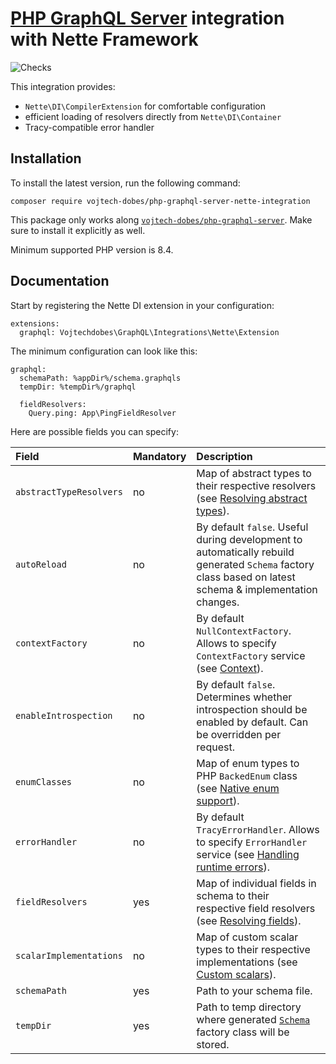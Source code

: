 # [PHP GraphQL Server](https://github.com/vojtech-dobes/php-graphql-server) integration with Nette Framework

![Checks](https://github.com/vojtech-dobes/php-graphql-server-nette-integration/actions/workflows/checks.yml/badge.svg?branch=master&event=push)

This integration provides:
- `Nette\DI\CompilerExtension` for comfortable configuration
- efficient loading of resolvers directly from `Nette\DI\Container`
- Tracy-compatible error handler



## Installation

To install the latest version, run the following command:

```
composer require vojtech-dobes/php-graphql-server-nette-integration
```

This package only works along [`vojtech-dobes/php-graphql-server`](https://github.com/vojtech-dobes/php-graphql-server). Make sure to install it explicitly as well.

Minimum supported PHP version is 8.4.



## Documentation

Start by registering the Nette DI extension in your configuration:

```neon
extensions:
  graphql: Vojtechdobes\GraphQL\Integrations\Nette\Extension
```

The minimum configuration can look like this:

```neon
graphql:
  schemaPath: %appDir%/schema.graphqls
  tempDir: %tempDir%/graphql

  fieldResolvers:
    Query.ping: App\PingFieldResolver
```

Here are possible fields you can specify:

| Field                      | Mandatory | Description |
|:---------------------------|:----------|:------------|
| `abstractTypeResolvers`    | no        | Map of abstract types to their respective resolvers (see [Resolving abstract types](https://github.com/vojtech-dobes/php-graphql-server/blob/master/docs/resolving-abstract-types.md)). |
| `autoReload`               | no        | By default `false`. Useful during development to automatically rebuild generated `Schema` factory class based on latest schema  & implementation changes. |
| `contextFactory`           | no        | By default `NullContextFactory`. Allows to specify `ContextFactory` service (see [Context](https://github.com/vojtech-dobes/php-graphql-server/blob/master/docs/context.md)).
| `enableIntrospection`      | no        | By default `false`. Determines whether introspection should be enabled by default. Can be overridden per request. |
| `enumClasses`              | no        | Map of enum types to PHP `BackedEnum` class (see [Native enum support](doc)). |
| `errorHandler`             | no        | By default `TracyErrorHandler`. Allows to specify `ErrorHandler` service (see [Handling runtime errors](https://github.com/vojtech-dobes/php-graphql-server/blob/master/docs/handling-runtime-errors.md)).
| `fieldResolvers`           | yes       | Map of individual fields in schema to their respective field resolvers (see [Resolving fields](https://github.com/vojtech-dobes/php-graphql-server/blob/master/docs/resolving-fields.md)). |
| `scalarImplementations`    | no        | Map of custom scalar types to their respective implementations (see [Custom scalars](https://github.com/vojtech-dobes/php-graphql-server/blob/master/docs/custom-scalars.md)). |
| `schemaPath`               | yes       | Path to your schema file. |
| `tempDir`                  | yes       | Path to temp directory where generated [`Schema`](https://github.com/vojtech-dobes/php-graphql-server/tree/master/src/GraphQL/TypeSystem/Schema.php) factory class will be stored. |
